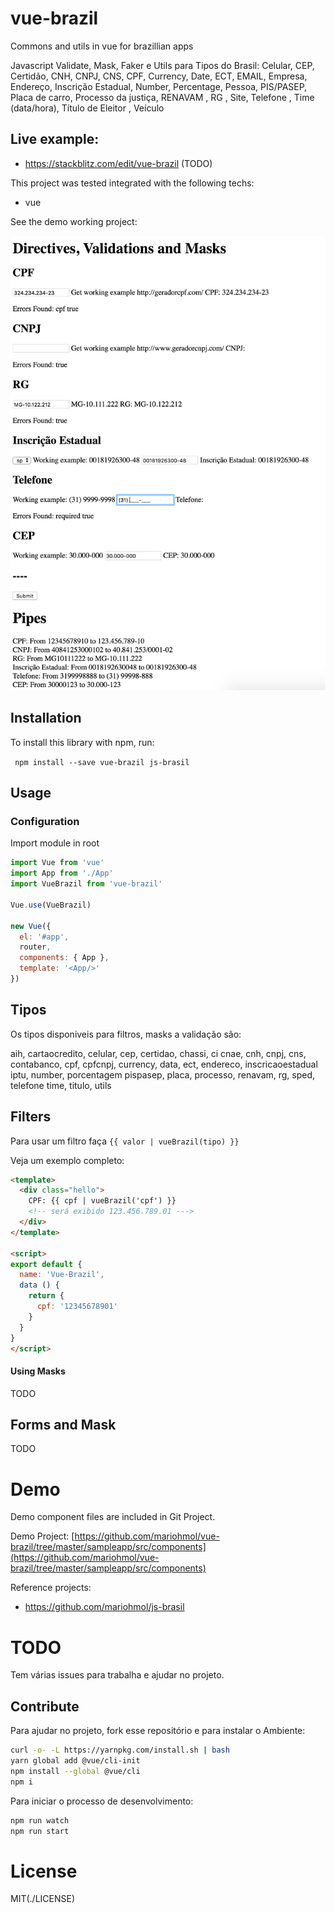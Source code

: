 # vue-brazil

Commons and utils in vue for brazillian apps

Javascript Validate, Mask, Faker e Utils para Tipos do Brasil: 
Celular, CEP, Certidão, CNH, CNPJ, CNS, CPF, Currency, Date, ECT, EMAIL, Empresa, Endereço, Inscrição Estadual, 
Number, Percentage, Pessoa, PIS/PASEP, Placa de carro, Processo da justiça, RENAVAM , RG , 
Site, Telefone , Time (data/hora), Título de Eleitor , Veículo


## Live example:  

* https://stackblitz.com/edit/vue-brazil (TODO)

This project was tested integrated with the following techs:

* vue


See the demo working project:


![Demo Image](/sampleapp/src/assets/print.png)


## Installation

To install this library with npm, run:

` npm install --save vue-brazil js-brasil`

 
## Usage

### Configuration

Import module in root

```js
import Vue from 'vue'
import App from './App'
import VueBrazil from 'vue-brazil'

Vue.use(VueBrazil)

new Vue({
  el: '#app',
  router,
  components: { App },
  template: '<App/>'
})
```

## Tipos 

Os tipos disponiveis para filtros, masks a validação são:

 aih, cartaocredito, celular, cep, certidao, chassi,
ci cnae, cnh, cnpj, cns, contabanco, cpf, cpfcnpj, currency, data, ect, endereco,
inscricaoestadual iptu,
number, porcentagem pispasep, placa, processo, renavam, rg, sped,
telefone time, titulo, utils

## Filters

Para usar um filtro faça ``` {{ valor | vueBrazil(tipo) }}  ```

Veja um exemplo completo:

```html
<template>
  <div class="hello">
    CPF: {{ cpf | vueBrazil('cpf') }} 
    <!-- será exibido 123.456.789.01 --->
  </div>
</template>

<script>
export default {
  name: 'Vue-Brazil',
  data () {
    return {
      cpf: '12345678901'
    }
  }
}
</script>
```

#### Using Masks
TODO

## Forms and Mask
TODO

# Demo

Demo component files are included in Git Project.

Demo Project:
[https://github.com/mariohmol/vue-brazil/tree/master/sampleapp/src/components](https://github.com/mariohmol/vue-brazil/tree/master/sampleapp/src/components)

Reference projects:

* https://github.com/mariohmol/js-brasil


# TODO

Tem várias issues para trabalha e ajudar no projeto.


## Contribute

Para ajudar no projeto, fork esse repositório e para instalar o Ambiente:

```sh
curl -o- -L https://yarnpkg.com/install.sh | bash
yarn global add @vue/cli-init
npm install --global @vue/cli
npm i
```

Para iniciar o processo de desenvolvimento:
```sh
npm run watch
npm run start
```


# License

MIT(./LICENSE)

